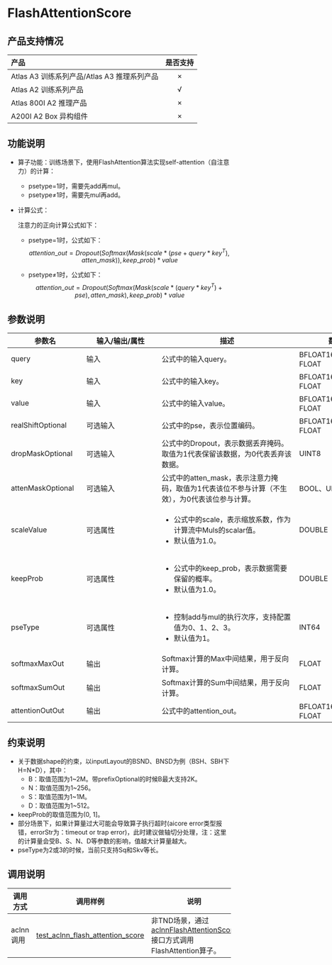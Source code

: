 # FlashAttentionScore

## 产品支持情况

|产品      | 是否支持 |
|:----------------------------|:-----------:|
|<term>Atlas A3 训练系列产品/Atlas A3 推理系列产品</term>|      ×     |
|<term>Atlas A2 训练系列产品</term>|      √     |
|<term>Atlas 800I A2 推理产品</term>|      ×     |
|<term>A200I A2 Box 异构组件</term>|      ×     |

## 功能说明

- 算子功能：训练场景下，使用FlashAttention算法实现self-attention（自注意力）的计算：

    -   psetype=1时，需要先add再mul。
    -   psetype≠1时，需要先mul再add。

- 计算公式：

  注意力的正向计算公式如下：

    - psetype=1时，公式如下：
      $$
      attention\_out = Dropout(Softmax(Mask(scale*(pse+query*key^T), atten\_mask)), keep\_prob)*value
      $$

    - psetype≠1时，公式如下：
      $$
      attention\_out=Dropout(Softmax(Mask(scale*(query*key^T) + pse),atten\_mask),keep\_prob)*value
      $$

## 参数说明

<table style="undefined;table-layout: fixed; width: 1576px"><colgroup>
  <col style="width: 170px">
  <col style="width: 170px">
  <col style="width: 310px">
  <col style="width: 212px">
  <col style="width: 100px">
  </colgroup>
  <thead>
    <tr>
      <th>参数名</th>
      <th>输入/输出/属性</th>
      <th>描述</th>
      <th>数据类型</th>
      <th>数据格式</th>
    </tr></thead>
  <tbody>
    <tr>
      <td>query</td>
      <td>输入</td>
      <td>公式中的输入query。</td>
      <td>BFLOAT16、FLOAT16、FLOAT</td>
      <td>ND</td>
    </tr>
    <tr>
      <td>key</td>
      <td>输入</td>
      <td>公式中的输入key。</td>
      <td>BFLOAT16、FLOAT16、FLOAT</td>
      <td>ND</td>
    </tr>
    <tr>
      <td>value</td>
      <td>输入</td>
      <td>公式中的输入value。</td>
      <td>BFLOAT16、FLOAT16、FLOAT</td>
      <td>ND</td>
    </tr>
    <tr>
      <td>realShiftOptional</td>
      <td>可选输入</td>
      <td>公式中的pse，表示位置编码。</td>
      <td>BFLOAT16、FLOAT16、FLOAT</td>
      <td>ND</td>
    </tr>
    <tr>
      <td>dropMaskOptional</td>
      <td>可选输入</td>
      <td>公式中的Dropout，表示数据丢弃掩码。取值为1代表保留该数据，为0代表丢弃该数据。</td>
      <td>UINT8</td>
      <td>ND</td>
    </tr>
    <tr>
      <td>attenMaskOptional</td>
      <td>可选输入</td>
      <td>公式中的atten_mask，表示注意力掩码，取值为1代表该位不参与计算（不生效），为0代表该位参与计算。</td>
      <td>BOOL、UINT8</td>
      <td>ND</td>
    </tr>
    <tr>
      <td>scaleValue</td>
      <td>可选属性</td>
      <td>
        <ul>
          <li>公式中的scale，表示缩放系数，作为计算流中Muls的scalar值。</li>
          <li>默认值为1.0。</li>
        </ul>
      </td>
      <td>DOUBLE</td>
      <td>-</td>
    </tr>
    <tr>
      <td>keepProb</td>
      <td>可选属性</td>
      <td>
        <ul>
          <li>公式中的keep_prob，表示数据需要保留的概率。</li>
          <li>默认值为1.0。</li>
        </ul>
      </td>
      <td>DOUBLE</td>
      <td>-</td>
    </tr>
    <tr>
      <td>pseType</td>
      <td>可选属性</td>
      <td>
        <ul>
          <li>控制add与mul的执行次序，支持配置值为0、1、2、3。</li>
          <li>默认值为1。</li>
        </ul>
      </td>
      <td>INT64</td>
      <td>-</td>
    </tr>
    <tr>
      <td>softmaxMaxOut</td>
      <td>输出</td>
      <td>Softmax计算的Max中间结果，用于反向计算。</td>
      <td>FLOAT</td>
      <td>ND</td>
    </tr>
    <tr>
      <td>softmaxSumOut</td>
      <td>输出</td>
      <td>Softmax计算的Sum中间结果，用于反向计算。</td>
      <td>FLOAT</td>
      <td>ND</td>
    </tr>
    <tr>
      <td>attentionOutOut</td>
      <td>输出</td>
      <td>公式中的attention_out。</td>
      <td>BFLOAT16、FLOAT16、FLOAT</td>
      <td>ND</td>
    </tr>
  </tbody>
</table>

## 约束说明

- 关于数据shape的约束，以inputLayout的BSND、BNSD为例（BSH、SBH下H=N\*D），其中：
    -   B：取值范围为1\~2M。带prefixOptional的时候B最大支持2K。
    -   N：取值范围为1\~256。
    -   S：取值范围为1\~1M。
    -   D：取值范围为1\~512。
- keepProb的取值范围为(0, 1]。
- 部分场景下，如果计算量过大可能会导致算子执行超时(aicore error类型报错，errorStr为：timeout or trap error)，此时建议做轴切分处理，注：这里的计算量会受B、S、N、D等参数的影响，值越大计算量越大。
- pseType为2或3的时候，当前只支持Sq和Skv等长。

## 调用说明

| 调用方式           | 调用样例                                                                                    | 说明                                                                                                  |
|----------------|-----------------------------------------------------------------------------------------|-----------------------------------------------------------------------------------------------------|
| aclnn调用 | [test_aclnn_flash_attention_score](./examples/test_aclnn_flash_attention_score.cpp) | 非TND场景，通过[aclnnFlashAttentionScore](./docs/aclnnFlashAttentionScoreV2.md)接口方式调用FlashAttention算子。             |
